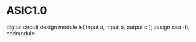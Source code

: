# ASIC1.0
digital circuit design
module is(
  input a,
  input b,
  output c
);
assign c=a+b;
endmodule
